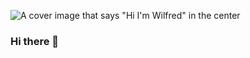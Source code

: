 ![A cover image that says "Hi I'm Wilfred" in the center](https://res.cloudinary.com/drowlz6be/image/upload/v1594447946/web-text-1591060_1_1_latfif.jpg)
### Hi there 👋

<!--
**fredcodee/fredcodee** is a ✨ _special_ ✨ repository because its `README.md` (this file) appears on your GitHub profile.

Here are some ideas to get you started:

- 🔭 I’m currently working on ...
- 🌱 I’m currently learning ...
- 👯 I’m looking to collaborate on ...
- 🤔 I’m looking for help with ...
- 💬 Ask me about ...
- 📫 How to reach me: ...
- 😄 Pronouns: ...
- ⚡ Fun fact: ...
-->
